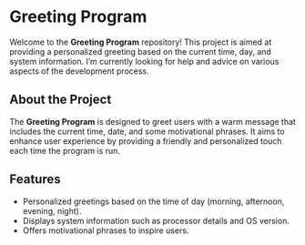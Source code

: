 # Greeting Program

Welcome to the **Greeting Program** repository! This project is aimed at providing a personalized greeting based on the current time, day, and system information. I’m currently looking for help and advice on various aspects of the development process.

## About the Project

The **Greeting Program** is designed to greet users with a warm message that includes the current time, date, and some motivational phrases. It aims to enhance user experience by providing a friendly and personalized touch each time the program is run.

## Features

- Personalized greetings based on the time of day (morning, afternoon, evening, night).
- Displays system information such as processor details and OS version.
- Offers motivational phrases to inspire users.
